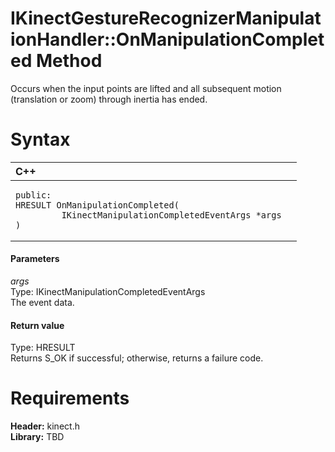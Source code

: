 IKinectGestureRecognizerManipulationHandler::OnManipulationCompleted Method  
===========================================================================  

Occurs when the input points are lifted and all subsequent motion (translation or zoom) through inertia has ended. <span id="syntaxSection"></span>

Syntax  
======  

<table>
<colgroup>
<col width="100%" />
</colgroup>
<thead>
<tr class="header">
<th align="left">C++</th>
</tr>
</thead>
<tbody>
<tr class="odd">
<td align="left"><pre><code>public:  
HRESULT OnManipulationCompleted(  
         IKinectManipulationCompletedEventArgs *args  
)</code></pre></td>
</tr>
</tbody>
</table>

<span id="ID4EG"></span>
#### Parameters  

*args*    
Type: IKinectManipulationCompletedEventArgs  
The event data.  

<span id="ID4EP"></span>
#### Return value  

Type: HRESULT  
Returns S\_OK if successful; otherwise, returns a failure code.  

<span id="requirements"></span>

Requirements  
============  

**Header:** kinect.h  
**Library:** TBD  



<!--Please do not edit the data in the comment block below.-->
<!--
TOCTitle : OnManipulationCompleted Method
RLTitle : IKinectGestureRecognizerManipulationHandler::OnManipulationCompleted Method
KeywordK : OnManipulationCompleted method
KeywordK : IKinectGestureRecognizerManipulationHandler::OnManipulationCompleted method
KeywordF : IKinectGestureRecognizerManipulationHandler::OnManipulationCompleted
KeywordF : OnManipulationCompleted
KeywordF : Microsoft.Kinect.kinect.IKinectGestureRecognizerManipulationHandler.OnManipulationCompleted(IKinectManipulationCompletedEventArgs)
KeywordA : M:Microsoft.Kinect.kinect.IKinectGestureRecognizerManipulationHandler.OnManipulationCompleted(IKinectManipulationCompletedEventArgs)
AssetID : M:Microsoft.Kinect.kinect.IKinectGestureRecognizerManipulationHandler.OnManipulationCompleted(IKinectManipulationCompletedEventArgs)
Locale : en-us
CommunityContent : 1
APIType : Managed
APILocation : 
APIName : Microsoft.Kinect.kinect.IKinectGestureRecognizerManipulationHandler::OnManipulationCompleted
TargetOS : Windows
TopicType : kbSyntax
DevLang : C++
DocSet : K4Wv2
ProjType : K4Wv2Proj
Technology : Kinect for Windows
Product : Kinect for Windows SDK v2
productversion : 20
-->
